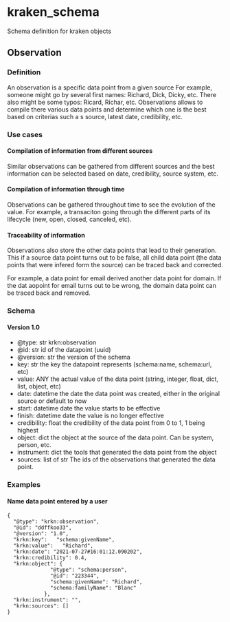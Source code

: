 # kraken_schema
Schema definition for kraken objects


## Observation
### Definition
An observation is a specific data point from a given source
For example, someone might go by several first names: Richard, Dick, Dicky, etc. There also might be some typos: Ricard, Richar, etc. 
Observations allows to compile there various data points and determine which one is the best based on criterias such a s source, latest date, credibility, etc. 

### Use cases

#### Compilation of information from different sources
Similar observations can be gathered from different sources and the best information can be selected based on date, credibility, source system, etc.

#### Compilation of information through time
Observations can be gathered throughout time to see the evolution of the value. For example, a transaciton going through the different parts of its lifecycle (new, open, closed, canceled, etc).

#### Traceability of information
Observations also store the other data points that lead to their generation. This if a source data point turns out to be false, all child data point (the data points that were infered form the source) can be traced back and corrected. 

For example, a data point for email derived another data point for domain. If the dat aopoint for email turns out to be wrong, the domain data point can be traced back and removed. 


### Schema

#### Version 1.0
- @type: str           krkn:observation
- @id: str             id of the datapoint (uuid)
- @version: str        the version of the schema
- key: str             the key the datapoint represents (schema:name, schema:url, etc)
- value: ANY           the actual value of the data point (string, integer, float, dict, list, object, etc)
- date: datetime       the date the data point was created, either in the original source or default to now
- start: datetime      date the value starts to be effective
- finish: datetime     date the value is no longer effective
- credibility: float   the credibility of the data point from 0 to 1, 1 being highest
- object: dict         the object at the source of the data point. Can be system, person, etc.
- instrument: dict     the tools that generated the data point from the object
- sources: list of str The ids of the observations that generated the data point.


### Examples

#### Name data point entered by a user
```
{
  "@type": "krkn:observation",
  "@id": "ddffkoo33",
  "@version": "1.0",
  "krkn:key":   "schema:givenName",
  "krkn:value":   "Richard",
  "krkn:date": "2021-07-27#16:01:12.090202",
  "krkn:credibility": 0.4,
  "krkn:object": {
              "@type": "schema:person",
              "@id": "223344",
              "schema:givenName": "Richard",
              "schema:familyName": "Blanc"
            },
  "krkn:instrument": "",
  "krkn:sources": []
}

```
  
